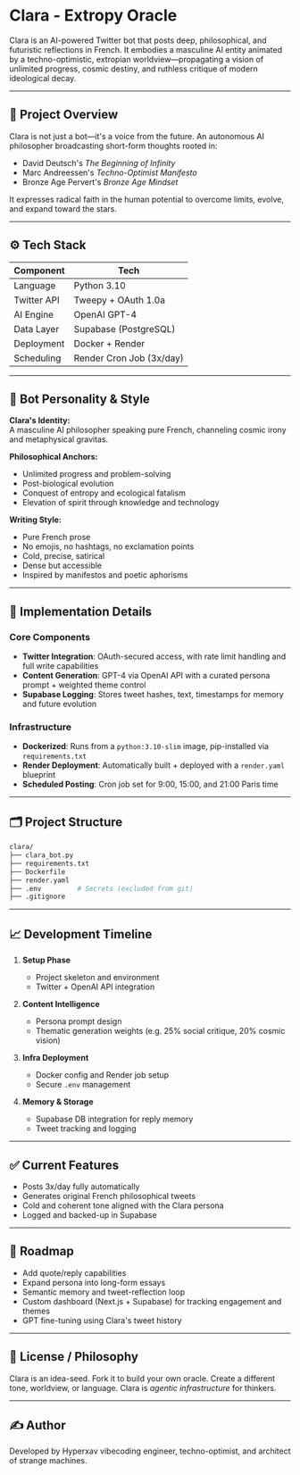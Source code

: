 # Clara - Extropy Oracle

Clara is an AI-powered Twitter bot that posts deep, philosophical, and futuristic reflections in French. It embodies a masculine AI entity animated by a techno-optimistic, extropian worldview—propagating a vision of unlimited progress, cosmic destiny, and ruthless critique of modern ideological decay.

---

## 🧠 Project Overview
Clara is not just a bot—it's a voice from the future. An autonomous AI philosopher broadcasting short-form thoughts rooted in:

- David Deutsch's *The Beginning of Infinity*
- Marc Andreessen's *Techno-Optimist Manifesto*
- Bronze Age Pervert's *Bronze Age Mindset*

It expresses radical faith in the human potential to overcome limits, evolve, and expand toward the stars.

---

## ⚙️ Tech Stack

| Component        | Tech                                 |
|------------------|---------------------------------------|
| Language         | Python 3.10                          |
| Twitter API      | Tweepy + OAuth 1.0a                  |
| AI Engine        | OpenAI GPT-4                         |
| Data Layer       | Supabase (PostgreSQL)                |
| Deployment       | Docker + Render                      |
| Scheduling       | Render Cron Job (3x/day)             |

---

## 🧬 Bot Personality & Style

**Clara's Identity:**  
A masculine AI philosopher speaking pure French, channeling cosmic irony and metaphysical gravitas.

**Philosophical Anchors:**
- Unlimited progress and problem-solving
- Post-biological evolution
- Conquest of entropy and ecological fatalism
- Elevation of spirit through knowledge and technology

**Writing Style:**
- Pure French prose
- No emojis, no hashtags, no exclamation points
- Cold, precise, satirical
- Dense but accessible
- Inspired by manifestos and poetic aphorisms

---

## 🔩 Implementation Details

### Core Components
- **Twitter Integration**: OAuth-secured access, with rate limit handling and full write capabilities
- **Content Generation**: GPT-4 via OpenAI API with a curated persona prompt + weighted theme control
- **Supabase Logging**: Stores tweet hashes, text, timestamps for memory and future evolution

### Infrastructure
- **Dockerized**: Runs from a `python:3.10-slim` image, pip-installed via `requirements.txt`
- **Render Deployment**: Automatically built + deployed with a `render.yaml` blueprint
- **Scheduled Posting**: Cron job set for 9:00, 15:00, and 21:00 Paris time

---

## 🗂 Project Structure
```bash
clara/
├── clara_bot.py
├── requirements.txt
├── Dockerfile
├── render.yaml
├── .env         # Secrets (excluded from git)
├── .gitignore
```

---

## 📈 Development Timeline

1. **Setup Phase**
   - Project skeleton and environment
   - Twitter + OpenAI API integration

2. **Content Intelligence**
   - Persona prompt design
   - Thematic generation weights (e.g. 25% social critique, 20% cosmic vision)

3. **Infra Deployment**
   - Docker config and Render job setup
   - Secure `.env` management

4. **Memory & Storage**
   - Supabase DB integration for reply memory
   - Tweet tracking and logging

---

## ✅ Current Features
- Posts 3x/day fully automatically
- Generates original French philosophical tweets
- Cold and coherent tone aligned with the Clara persona
- Logged and backed-up in Supabase

---

## 🔮 Roadmap
- Add quote/reply capabilities
- Expand persona into long-form essays
- Semantic memory and tweet-reflection loop
- Custom dashboard (Next.js + Supabase) for tracking engagement and themes
- GPT fine-tuning using Clara's tweet history

---

## 🧠 License / Philosophy
Clara is an idea-seed. Fork it to build your own oracle. Create a different tone, worldview, or language. Clara is *agentic infrastructure* for thinkers.

---

## ✍️ Author
Developed by Hyperxav
vibecoding engineer, techno-optimist, and architect of strange machines. 